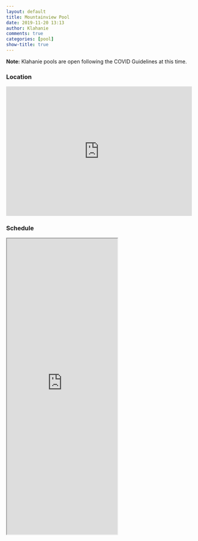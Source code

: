 ```yaml
---
layout: default
title: Mountainview Pool
date: 2019-11-20 13:13
author: Klahanie
comments: true
categories: [pool]
show-title: true
---
```


<div class="alert alert-info">

<b>Note:</b> Klahanie pools are open following the COVID Guidelines at this time. 

</div>

### Location

<div class="img-fluid img-thumbnail mb-4">
  <iframe id="gmap_canvas" style="width:100%; height:350px;" src="https://maps.google.com/maps?q=mountainview%20pool%20klahanie&t=k&z=19&ie=UTF8&iwloc=&output=embed" frameborder="0" scrolling="no" marginheight="0" marginwidth="0"></iframe>
</div>

### Schedule 

<iframe class="w-100" style="height:800px;" src="https://teamup.com/ksniipnjuj49yse6i2?fbclid=IwAR02TThOnJr-41seDp4-TJaT2OCt6sOWv9H2IHxfh-3W2BWzmcViluCJ2W8"></iframe>

